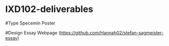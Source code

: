 # IXD102-deliverables

#Type Specemin Poster


#Design Essay Webpage
 (https://github.com/Hannah02/stefan-sagmeister-essay)
